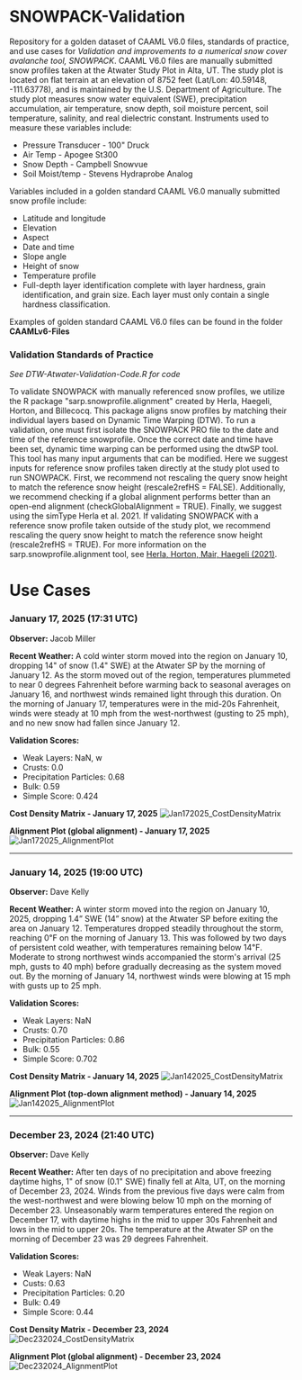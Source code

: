 # SNOWPACK-Validation
Repository for a golden dataset of CAAML V6.0 files, standards of practice, and use cases for *Validation and improvements to a numerical snow cover avalanche tool, SNOWPACK*. CAAML V6.0 files are manually submitted snow profiles taken at the Atwater Study Plot in Alta, UT. The study plot is located on flat terrain at an elevation of 8752 feet (Lat/Lon: 40.59148, -111.63778), and is maintained by the U.S. Department of Agriculture. The study plot measures snow water equivalent (SWE), precipitation accumulation, air temperature, snow depth, soil moisture percent, soil temperature, salinity, and real dielectric constant. Instruments used to measure these variables include:
- Pressure Transducer - 100" Druck
- Air Temp - Apogee St300
- Snow Depth - Campbell Snowvue
- Soil Moist/temp - Stevens Hydraprobe Analog

Variables included in a golden standard CAAML V6.0 manually submitted snow profile include:
- Latitude and longitude
- Elevation
- Aspect
- Date and time
- Slope angle
- Height of snow
- Temperature profile
- Full-depth layer identification complete with layer hardness, grain identification, and grain size. Each layer must only contain a single hardness classification.

Examples of golden standard CAAML V6.0 files can be found in the folder **CAAMLv6-Files**

### Validation Standards of Practice
*See DTW-Atwater-Validation-Code.R for code*

To validate SNOWPACK with manually referenced snow profiles, we utilize the R package "sarp.snowprofile.alignment" created by Herla, Haegeli, Horton, and Billecocq. This package aligns snow profiles by matching their individual layers based on Dynamic Time Warping (DTW). To run a validation, one must first isolate the SNOWPACK PRO file to the date and time of the reference snowprofile. Once the correct date and time have been set, dynamic time warping can be performed using the dtwSP tool. This tool has many input arguments that can be modified. Here we suggest inputs for reference snow profiles taken directly at the study plot used to run SNOWPACK. First, we recommend not rescaling the query snow height to match the reference snow height (rescale2refHS = FALSE). Additionally, we recommend checking if a global alignment performs better than an open-end alignment (checkGlobalAlignment = TRUE). Finally, we suggest using the simType Herla et al. 2021. If validating SNOWPACK with a reference snow profile taken outside of the study plot, we recommend rescaling the query snow height to match the reference snow height (rescale2refHS = TRUE). For more information on the sarp.snowprofile.alignment tool, see [Herla, Horton, Mair, Haegeli (2021)](https://gmd.copernicus.org/articles/14/239/2021/gmd-14-239-2021.pdf).

# Use Cases
### January 17, 2025 (17:31 UTC)
**Observer:** Jacob Miller

**Recent Weather:** A cold winter storm moved into the region on January 10, dropping 14" of snow (1.4" SWE) at the Atwater SP by the morning of January 12. As the storm moved out of the region, temperatures plummeted to near 0 degrees Fahrenheit before warming back to seasonal averages on January 16, and northwest winds remained light through this duration. On the morning of January 17, temperatures were in the mid-20s Fahrenheit, winds were steady at 10 mph from the west-northwest (gusting to 25 mph), and no new snow had fallen since January 12.

**Validation Scores:**
- Weak Layers: NaN, w
- Crusts: 0.0
- Precipitation Particles: 0.68
- Bulk: 0.59
- Simple Score: 0.424

**Cost Density Matrix - January 17, 2025**
![Jan172025_CostDensityMatrix](https://github.com/user-attachments/assets/cc658e12-3a49-46da-8139-b394efd6b24a)

**Alignment Plot (global alignment) - January 17, 2025**
![Jan172025_AlignmentPlot](https://github.com/user-attachments/assets/c87d24cd-5ec3-4ed9-914c-9d9da7dfe172)

---

### January 14, 2025 (19:00 UTC)
**Observer:** Dave Kelly

**Recent Weather:** A winter storm moved into the region on January 10, 2025, dropping 1.4” SWE (14” snow) at the Atwater SP before exiting the area on January 12. Temperatures dropped steadily throughout the storm, reaching 0℉ on the morning of January 13. This was followed by two days of persistent cold weather, with temperatures remaining below 14℉. Moderate to strong northwest winds accompanied the storm's arrival (25 mph, gusts to 40 mph) before gradually decreasing as the system moved out. By the morning of January 14, northwest winds were blowing at 15 mph with gusts up to 25 mph.

**Validation Scores:**
- Weak Layers: NaN
- Crusts: 0.70
- Precipitation Particles: 0.86
- Bulk: 0.55
- Simple Score: 0.702

**Cost Density Matrix - January 14, 2025**
![Jan142025_CostDensityMatrix](https://github.com/user-attachments/assets/69d38bd8-01f5-45e5-991c-f78d217222f5)

**Alignment Plot (top-down alignment method) - January 14, 2025**
![Jan142025_AlignmentPlot](https://github.com/user-attachments/assets/afac7a1e-0204-48b7-8458-154acd155119)

---

### December 23, 2024 (21:40 UTC)
**Observer:** Dave Kelly

**Recent Weather:** After ten days of no precipitation and above freezing daytime highs, 1" of snow (0.1" SWE) finally fell at Alta, UT, on the morning of December 23, 2024. Winds from the previous five days were calm from the west-northwest and were blowing below 10 mph on the morning of December 23. Unseasonably warm temperatures entered the region on December 17, with daytime highs in the mid to upper 30s Fahrenheit and lows in the mid to upper 20s. The temperature at the Atwater SP on the morning of December 23 was 29 degrees Fahrenheit.

**Validation Scores:**
- Weak Layers: NaN
- Custs: 0.63
- Precipitation Particles: 0.20
- Bulk: 0.49
- Simple Score: 0.44

**Cost Density Matrix - December 23, 2024**
![Dec232024_CostDensityMatrix](https://github.com/user-attachments/assets/47f471aa-e80f-4fa4-9526-10a8902517ee)

**Alignment Plot (global alignment) - December 23, 2024**
![Dec232024_AlignmentPlot](https://github.com/user-attachments/assets/961b77cb-6efc-4156-8ba9-8f41e7091c1f)
